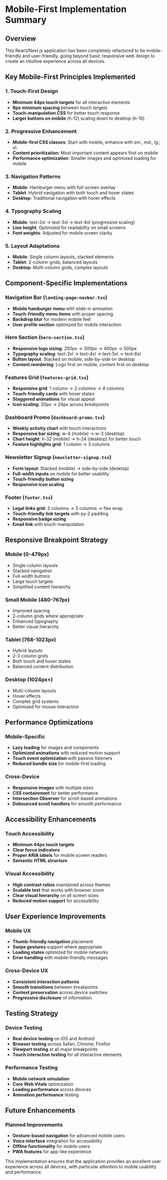# Mobile-First Implementation Summary

## Overview
This React/Next.js application has been completely refactored to be mobile-friendly and user-friendly, going beyond basic responsive web design to create an intuitive experience across all devices.

## Key Mobile-First Principles Implemented

### 1. Touch-First Design
- **Minimum 44px touch targets** for all interactive elements
- **8px minimum spacing** between touch targets
- **Touch-manipulation CSS** for better touch response
- **Larger buttons on mobile** (h-12) scaling down to desktop (h-10)

### 2. Progressive Enhancement
- **Mobile-first CSS classes**: Start with mobile, enhance with sm:, md:, lg:, xl:
- **Content prioritization**: Most important content appears first on mobile
- **Performance optimization**: Smaller images and optimized loading for mobile

### 3. Navigation Patterns
- **Mobile**: Hamburger menu with full-screen overlay
- **Tablet**: Hybrid navigation with both touch and hover states
- **Desktop**: Traditional navigation with hover effects

### 4. Typography Scaling
- **Mobile**: text-2xl → text-3xl → text-4xl (progressive scaling)
- **Line height**: Optimized for readability on small screens
- **Font weights**: Adjusted for mobile screen clarity

### 5. Layout Adaptations
- **Mobile**: Single column layouts, stacked elements
- **Tablet**: 2-column grids, balanced layouts
- **Desktop**: Multi-column grids, complex layouts

## Component-Specific Implementations

### Navigation Bar (`landing-page-navbar.tsx`)
- **Mobile hamburger menu** with slide-in animation
- **Touch-friendly menu items** with proper spacing
- **Backdrop blur** for modern mobile feel
- **User profile section** optimized for mobile interaction

### Hero Section (`hero-section.tsx`)
- **Responsive logo sizing**: 250px → 300px → 400px → 500px
- **Typography scaling**: text-3xl → text-4xl → text-5xl → text-6xl
- **Button layout**: Stacked on mobile, side-by-side on desktop
- **Content reordering**: Logo first on mobile, content first on desktop

### Features Grid (`features-grid.tsx`)
- **Responsive grid**: 1 column → 2 columns → 4 columns
- **Touch-friendly cards** with hover states
- **Staggered animations** for visual appeal
- **Icon scaling**: 20px → 24px across breakpoints

### Dashboard Promo (`dashboard-promo.tsx`)
- **Weekly activity chart** with touch interactions
- **Responsive bar sizing**: w-4 (mobile) → w-3 (desktop)
- **Chart height**: h-32 (mobile) → h-24 (desktop) for better touch
- **Feature highlights grid**: 1 column → 3 columns

### Newsletter Signup (`newsletter-signup.tsx`)
- **Form layout**: Stacked (mobile) → side-by-side (desktop)
- **Full-width inputs** on mobile for better usability
- **Touch-friendly button sizing**
- **Responsive icon scaling**

### Footer (`footer.tsx`)
- **Legal links grid**: 2 columns → 3 columns → flex wrap
- **Touch-friendly link targets** with py-2 padding
- **Responsive badge sizing**
- **Email link** with touch-manipulation

## Responsive Breakpoint Strategy

### Mobile (0-479px)
- Single column layouts
- Stacked navigation
- Full-width buttons
- Large touch targets
- Simplified content hierarchy

### Small Mobile (480-767px)
- Improved spacing
- 2-column grids where appropriate
- Enhanced typography
- Better visual hierarchy

### Tablet (768-1023px)
- Hybrid layouts
- 2-3 column grids
- Both touch and hover states
- Balanced content distribution

### Desktop (1024px+)
- Multi-column layouts
- Hover effects
- Complex grid systems
- Optimized for mouse interaction

## Performance Optimizations

### Mobile-Specific
- **Lazy loading** for images and components
- **Optimized animations** with reduced motion support
- **Touch event optimization** with passive listeners
- **Reduced bundle size** for mobile-first loading

### Cross-Device
- **Responsive images** with multiple sizes
- **CSS containment** for better performance
- **Intersection Observer** for scroll-based animations
- **Debounced scroll handlers** for smooth performance

## Accessibility Enhancements

### Touch Accessibility
- **Minimum 44px touch targets**
- **Clear focus indicators**
- **Proper ARIA labels** for mobile screen readers
- **Semantic HTML structure**

### Visual Accessibility
- **High contrast ratios** maintained across themes
- **Scalable text** that works with browser zoom
- **Clear visual hierarchy** on all screen sizes
- **Reduced motion support** for accessibility

## User Experience Improvements

### Mobile UX
- **Thumb-friendly navigation** placement
- **Swipe gestures** support where appropriate
- **Loading states** optimized for mobile networks
- **Error handling** with mobile-friendly messages

### Cross-Device UX
- **Consistent interaction patterns**
- **Smooth transitions** between breakpoints
- **Context preservation** across device switches
- **Progressive disclosure** of information

## Testing Strategy

### Device Testing
- **Real device testing** on iOS and Android
- **Browser testing** across Safari, Chrome, Firefox
- **Viewport testing** at all major breakpoints
- **Touch interaction testing** for all interactive elements

### Performance Testing
- **Mobile network simulation**
- **Core Web Vitals** optimization
- **Loading performance** across devices
- **Animation performance** testing

## Future Enhancements

### Planned Improvements
- **Gesture-based navigation** for advanced mobile users
- **Voice interface** integration for accessibility
- **Offline functionality** for mobile users
- **PWA features** for app-like experience

This implementation ensures that the application provides an excellent user experience across all devices, with particular attention to mobile usability and performance.
